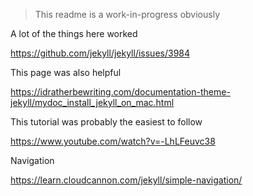> This readme is a work-in-progress obviously

A lot of the things here worked

https://github.com/jekyll/jekyll/issues/3984

This page was also helpful

https://idratherbewriting.com/documentation-theme-jekyll/mydoc_install_jekyll_on_mac.html

This tutorial was probably the easiest to follow

https://www.youtube.com/watch?v=-LhLFeuvc38

Navigation

https://learn.cloudcannon.com/jekyll/simple-navigation/

